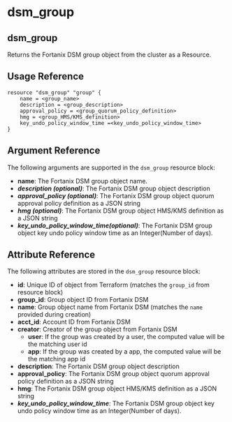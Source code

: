 # dsm\_group

## dsm\_group

Returns the Fortanix DSM group object from the cluster as a Resource.

## Usage Reference

```
resource "dsm_group" "group" {
    name = <group_name>
    description = <group_description>
    approval_policy = <group_quorum_policy_definition>
    hmg = <group_HMS/KMS_definition>
    key_undo_policy_window_time =<key_undo_policy_window_time>
}
```

## Argument Reference

The following arguments are supported in the `dsm_group` resource block:

* **name**: The Fortanix DSM group object name.
* _**description (optional)**_: The Fortanix DSM group object description
* _**approval_policy (optional)**_: The Fortanix DSM group object quorum approval policy definition as a JSON string
* _**hmg (optional)**_: The Fortanix DSM group object HMS/KMS definition as a JSON string
* _**key_undo_policy_window_time(optional)**_: The Fortanix DSM group object key undo policy window time as an Integer(Number of days).

## Attribute Reference

The following attributes are stored in the `dsm_group` resource block:

* **id**: Unique ID of object from Terraform (matches the `group_id` from resource block)
* **group\_id**: Group object ID from Fortanix DSM
* **name**: Group object name from Fortanix DSM (matches the `name` provided during creation)
* **acct\_id**: Account ID from Fortanix DSM
* **creator**: Creator of the group object from Fortanix DSM
  * **user**: If the group was created by a user, the computed value will be the matching user id
  * **app**: If the group was created by a app, the computed value will be the matching app id
* **description**: The Fortanix DSM group object description
* **approval_policy**: The Fortanix DSM group object quorum approval policy definition as a JSON string
* **hmg**: The Fortanix DSM group object HMS/KMS definition as a JSON string
* _**key_undo_policy_window_time**_: The Fortanix DSM group object key undo policy window time as an Integer(Number of days).
